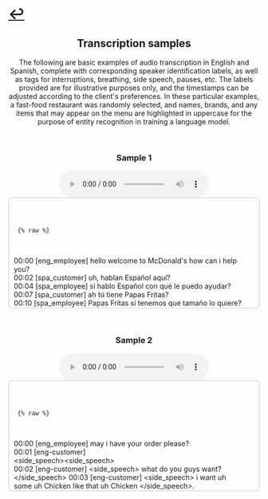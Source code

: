 # [↩](https://aledua.github.io/)

## <center>Transcription samples</center>
<center>The following are basic examples of audio transcription in English and Spanish, complete with corresponding speaker identification labels, as well as tags for interruptions, breathing, side speech, pauses, etc. The labels provided are for illustrative purposes only, and the timestamps can be adjusted according to the client's preferences. In these particular examples, a fast-food restaurant was randomly selected, and names, brands, and any items that may appear on the menu are highlighted in uppercase for the purpose of entity recognition in training a language model.</center>

&nbsp;
 
### <center>Sample 1</center>
<center><audio controls="1" controlslist="nodownload nofullscreen noremoteplayback" src="./sample1.mp3">Your browser does not support the audio tag.</audio></center>
<div style="max-height: 200px; overflow-y: auto; padding: 10px; border: 1px solid #ccc; border-radius: 5px; white-space: pre-wrap; word-wrap: break-word;">

     {% raw %} 
00:00 [eng_employee] hello welcome to McDonald's how can i help you?
00:02 [spa_customer] uh, hablan Español aquí? </pause>
00:04 [spa_employee] sí hablo Español con qué le puedo ayudar?
00:07 [spa_customer] ah tú tiene Papas Fritas? </pause>
00:10 [spa_employee] Papas Fritas sí tenemos qué tamaño lo quiere?
00:13 [spa_customer] eh Chiquitas no importa Chiquitas está bien.
00:17 [spa_employee] Pequeñas o- okay algo más?
00:20 [spa_customer] y um tú tiene Chicken Nuggets Po-Pollo Nugget?
00:24 [spa_employee] Chicken Nuggets?
00:25 [spa_customer] sí Pollo Nuggets. </pause> </int>
00:27 [spa_employee] quiere Seis Diez o Veinte? </pause>
00:30 [spa_customer] Diez está bien. <pause>
00:32 [spa_employee] okay ah algo de tomar?
00:34 [spa_customer] y dame un Sprite.
00:37 [spa_customer] <side_speech> Sprite </side_speech>.
00:37 [spa_customer] Sprite.
00:39 [spa_employee] Sprite? okay ah en qué tamaño lo quieres Grande?
00:42 [spa_customer] </int> me gusta Grande Grande.
00:44 [spa_employee] Gran-.
00:45 [spa_customer] mmhm.
00:46 [spa_employee] </spk> okay okay algo más?
00:48 [spa_customer] </int> y </pause> eso es todo muchas felicidades.
00:52 [spa_employee] okay su total va a ser </pause> cómo?
00:54 [spa_customer] <side_speech> gracias gracias <side_speech>.
00:54 [spa_customer] gracias muchas gracias </laugh>.
00:56 [spa_employee] </breathe></int>
     {% endraw %}
</div>

&nbsp;
 
### <center>Sample 2</center>
<center><audio controls="1" controlslist="nodownload nofullscreen noremoteplayback" src="./sample2.mp3">Your browser does not support the audio tag.</audio></center>
<div style="max-height: 200px; overflow-y: auto; padding: 10px; border: 1px solid #ccc; border-radius: 5px; white-space: pre-wrap; word-wrap: break-word;">

     {% raw %}
00:00 [eng_employee] may i have your order please?
00:01 [eng-customer] <side_speech></unintelligible><side_speech>
00:02 [eng-customer] <side_speech> what do you guys want? </side_speech>
00:03 [eng-customer] <side_speech> i want uh some uh Chicken like that uh Chicken </side_speech>.
00:07 [eng-customer] oh yeah can i get a Happy Meal with Chicken?
00:12 [eng-customer] <side_speech> and French Fries </side_speech>.
00:12 [eng-customer] Nuggets?
00:13 [eng_employee] Six Piece or Four Piece?
00:14 [eng-customer] Four Piece.
00:15 [eng-customer] <side_speech> either one French Fries </side_speech>.
00:15 [eng_employee] alright.
00:16 [eng-customer] and what kind of drinks do you have?
00:18 [eng_employee] Sprite products Apple Juice Chocolate Milk and Whole Milk.
00:21 [eng-customer] <side_speech> do you want Chocolate Milk or Sprite or Apple Juice </side_speech>?
00:26 [eng-customer] <side_speech></unintelligible> Chocolate Milk </side_speech>.
00:27 [eng-customer] <side_speech> i want Chocolate Milk </side_speech>.
00:28 [eng-customer] <side_speech> Chocolate Milk </side_speech>?
00:29 [eng-customer] <side_speech> do you want anything <side_speech>?
00:30 [eng-customer] <side_speech> no i'm good </side_speech>.
00:31 [eng_employee] that's it?
00:31 [eng-customer] that's it.
00:33 [eng-customer] <side_speech></unintelligible></side_speech>
00:33 [eng_employee] thank you your total is twelve seventeen at the first window.
00:35 [eng-customer] <side_speech></unintelligible></side_speech>
00:35 [eng-customer] okay thank you.
00:37 [eng_employee] uh huh.
     {% endraw %}
</div>
